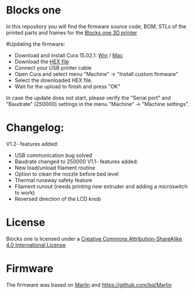 # Blocks one
In this repository you will find the firmware source code, BOM, STLs of the printed parts and frames for the [Blocks one 3D printer](http://blockstec.com/one.html)


#Updating the firmware:
 - Download and install Cura 15.02.1: [Win](http://software.ultimaker.com/old/Cura_15.02.1.exe) / [Mac](http://software.ultimaker.com/old/Cura-15.02.1-MacOS.dmg)
 - Download the [HEX file](http://http://blockstec.com/downloads/Blocks_one_1.2.hex)
 - Connect your USB printer cable
 - Open Cura and select menu "Machine" -> "Install custom firmware"
 - Select the downloaded HEX file.
 - Wait for the upload to finish and press "OK"

In case the update does not start, please verify the "Serial port" and "Baudrate" (250000) settings in the menu "Machine" -> "Machine settings".


# Changelog:
V1.2- features added:
 - USB communication bug solved
 - Baudrate changed to 250000
V1.1- features added:
 - New load/unload filament routine
 - Option to clean the nozzle before bed level
 - Thermal runaway safety feature
 - Filament runout (needs printing new extruder and adding a microswitch to work)
 - Reversed direction of the LCD knob



# License
Blocks one is licensed under a [Creative Commons Attribution-ShareAlike 4.0 International License](http://creativecommons.org/licenses/by-sa/4.0/)


# Firmware
The firmware was based on [Marlin](https://github.com/MarlinFirmware/Marlin) and https://github.com/bq/Marlin

